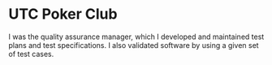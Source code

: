 # UTC Poker Club
I was the quality assurance manager, which I developed and maintained test plans and test specifications. I also validated software by using a given set of test cases. 
